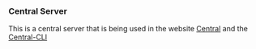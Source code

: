 ### Central Server

This is a central server that is being used in the website [Central](https://www.cntrl.tech) and the [Central-CLI](https://github.com/masterchief01/central-cli)
